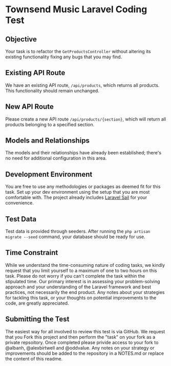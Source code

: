 # Townsend Music Laravel Coding Test

## Objective

Your task is to refactor the `GetProductsController` without altering its existing functionality fixing any bugs that you may find.

## Existing API Route

We have an existing API route, `/api/products`, which returns all products. This functionality should remain unchanged.

## New API Route

Please create a new API route `/api/products/{section}`, which will return all products belonging to a specified section.

## Models and Relationships

The models and their relationships have already been established; there's no need for additional configuration in this area.

## Development Environment

You are free to use any methodologies or packages as deemed fit for this task. Set up your dev environment using the setup that you are most comfortable with. The project already includes [Laravel Sail](https://github.com/laravel/sail) for your convenience.

## Test Data

Test data is provided through seeders. After running the `php artisan migrate --seed` command, your database should be ready for use.

## Time Constraint

While we understand the time-consuming nature of coding tasks, we kindly request that you limit yourself to a maximum of one to two hours on this task. Please do not worry if you can't complete the task within the stipulated time. Our primary interest is in assessing your problem-solving approach and your understanding of the Laravel framework and best practices, not necessarily the end product. Any notes about your strategies for tackling this task, or your thoughts on potential improvements to the code, are greatly appreciated.

## Submitting the Test

The easiest way for all involved to review this test is via GitHub. We request that you Fork this project and then perform the "task" on your fork as a private repsoitory. Once completed please privide access to your fork to @albanh, @alexbirtwell and @oddvalue. Any notes on your strategy or improvements should be added to the repository in a NOTES.md or replace the content of this readme.
